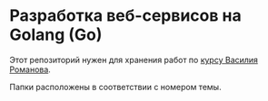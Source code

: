 # Разработка веб-сервисов на Golang (Go)

Этот репозиторий нужен для хранения работ по [курсу Василия Романова](https://stepik.org/course/187490/info).

Папки расположены в соответствии с номером темы.